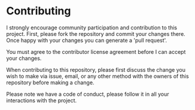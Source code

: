 # Contributing

I strongly encourage community participation and contribution to this project. First, please fork the repository and commit your changes there.
Once happy with your changes you can generate a 'pull request'.

You must agree to the contributor license agreement before I can accept your changes.

When contributing to this repository, please first discuss the change you wish to make via issue, email, or any other method with the owners of this repository before making a change.

Please note we have a code of conduct, please follow it in all your interactions with the project.
